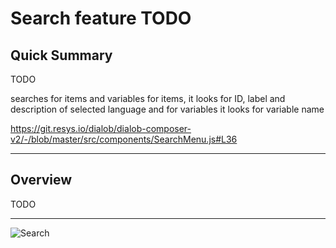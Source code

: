 # Search feature  TODO

## Quick Summary


TODO

searches for items and variables
for items, it looks for ID, label and description of selected language
and for variables it looks for variable name


https://git.resys.io/dialob/dialob-composer-v2/-/blob/master/src/components/SearchMenu.js#L36

---

## Overview  

TODO

---

![Search](basicoperations/preview1.png)

